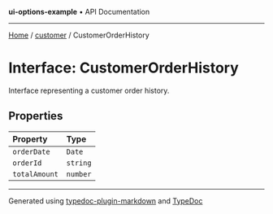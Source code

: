 **ui-options-example** • API Documentation

***

[Home](../../README.md) / [customer](../README.md) / CustomerOrderHistory

# Interface: CustomerOrderHistory

Interface representing a customer order history.

## Properties

| Property | Type |
| :------ | :------ |
| `orderDate` | `Date` |
| `orderId` | `string` |
| `totalAmount` | `number` |

***

Generated using [typedoc-plugin-markdown](https://www.npmjs.com/package/typedoc-plugin-markdown) and [TypeDoc](https://typedoc.org/)
